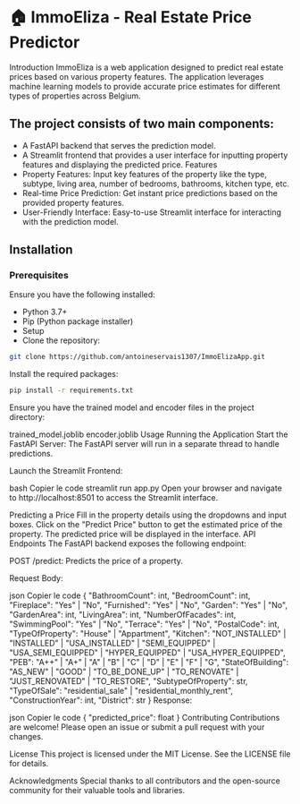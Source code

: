 # 🏠 ImmoEliza - Real Estate Price Predictor
Introduction
ImmoEliza is a web application designed to predict real estate prices based on various property features. The application leverages machine learning models to provide accurate price estimates for different types of properties across Belgium.

## The project consists of two main components:

- A FastAPI backend that serves the prediction model.
- A Streamlit frontend that provides a user interface for inputting property features and displaying the predicted price.
Features
- Property Features: Input key features of the property like the type, subtype, living area, number of bedrooms, bathrooms, kitchen type, etc.
- Real-time Price Prediction: Get instant price predictions based on the provided property features.
- User-Friendly Interface: Easy-to-use Streamlit interface for interacting with the prediction model.
## Installation
### Prerequisites
Ensure you have the following installed:

- Python 3.7+
- Pip (Python package installer)
- Setup
- Clone the repository:

```bash
git clone https://github.com/antoineservais1307/ImmoElizaApp.git
```
Install the required packages:

```bash
pip install -r requirements.txt
```
Ensure you have the trained model and encoder files in the project directory:

trained_model.joblib
encoder.joblib
Usage
Running the Application
Start the FastAPI Server: The FastAPI server will run in a separate thread to handle predictions.

Launch the Streamlit Frontend:

bash
Copier le code
streamlit run app.py
Open your browser and navigate to http://localhost:8501 to access the Streamlit interface.

Predicting a Price
Fill in the property details using the dropdowns and input boxes.
Click on the "Predict Price" button to get the estimated price of the property.
The predicted price will be displayed in the interface.
API Endpoints
The FastAPI backend exposes the following endpoint:

POST /predict: Predicts the price of a property.

Request Body:

json
Copier le code
{
    "BathroomCount": int,
    "BedroomCount": int,
    "Fireplace": "Yes" | "No",
    "Furnished": "Yes" | "No",
    "Garden": "Yes" | "No",
    "GardenArea": int,
    "LivingArea": int,
    "NumberOfFacades": int,
    "SwimmingPool": "Yes" | "No",
    "Terrace": "Yes" | "No",
    "PostalCode": int,
    "TypeOfProperty": "House" | "Appartment",
    "Kitchen": "NOT_INSTALLED" | "INSTALLED" | "USA_INSTALLED" | "SEMI_EQUIPPED" | "USA_SEMI_EQUIPPED" | "HYPER_EQUIPPED" | "USA_HYPER_EQUIPPED",
    "PEB": "A++" | "A+" | "A" | "B" | "C" | "D" | "E" | "F" | "G",
    "StateOfBuilding": "AS_NEW" | "GOOD" | "TO_BE_DONE_UP" | "TO_RENOVATE" | "JUST_RENOVATED" | "TO_RESTORE",
    "SubtypeOfProperty": str,
    "TypeOfSale": "residential_sale" | "residential_monthly_rent",
    "ConstructionYear": int,
    "District": str
}
Response:

json
Copier le code
{
    "predicted_price": float
}
Contributing
Contributions are welcome! Please open an issue or submit a pull request with your changes.

License
This project is licensed under the MIT License. See the LICENSE file for details.

Acknowledgments
Special thanks to all contributors and the open-source community for their valuable tools and libraries.